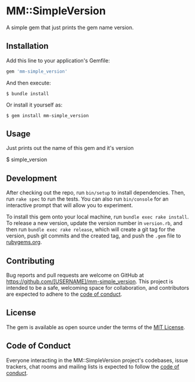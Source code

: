 # MM::SimpleVersion

A simple gem that just prints the gem name version.

## Installation

Add this line to your application's Gemfile:

```ruby
gem 'mm-simple_version'
```

And then execute:

    $ bundle install

Or install it yourself as:

    $ gem install mm-simple_version

## Usage

Just prints out the name of this gem and it's version

$ simple_version

## Development

After checking out the repo, run `bin/setup` to install dependencies. Then, run `rake spec` to run the tests. You can also run `bin/console` for an interactive prompt that will allow you to experiment.

To install this gem onto your local machine, run `bundle exec rake install`. To release a new version, update the version number in `version.rb`, and then run `bundle exec rake release`, which will create a git tag for the version, push git commits and the created tag, and push the `.gem` file to [rubygems.org](https://rubygems.org).

## Contributing

Bug reports and pull requests are welcome on GitHub at https://github.com/[USERNAME]/mm-simple_version. This project is intended to be a safe, welcoming space for collaboration, and contributors are expected to adhere to the [code of conduct](https://github.com/[USERNAME]/mm-simple_version/blob/master/CODE_OF_CONDUCT.md).

## License

The gem is available as open source under the terms of the [MIT License](https://opensource.org/licenses/MIT).

## Code of Conduct

Everyone interacting in the MM::SimpleVersion project's codebases, issue trackers, chat rooms and mailing lists is expected to follow the [code of conduct](https://github.com/[USERNAME]/mm-simple_version/blob/master/CODE_OF_CONDUCT.md).
